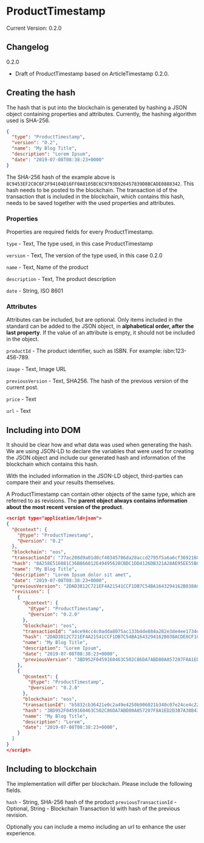# ProductTimestamp

Current Version: 0.2.0

## Changelog
0.2.0
- Draft of ProductTimestamp based on ArticleTimestamp 0.2.0.

## Creating the hash

The hash that is put into the blockchain is generated by hashing a JSON object containing properties and attributes. Currently, the hashing algorithm used is SHA-256.

```json
{
  "type": "ProductTimestamp",
  "version": "0.2",
  "name": "My Blog Title",
  "description": "Lorem Ipsum",
  "date": "2019-07-08T08:38:23+0000"  
}
```

The SHA-256 hash of the example above is `8C9453EF2C0C6F2F94104D16FF0A8105BC6C9793D926457839D8BCADE0888342`. This hash needs to be posted to the blockchain. The transaction id of the transaction that is included in the blockchain, which contains this hash, needs to be saved together with the used properties and attributes. 

### Properties

Properties are required fields for every ProductTimestamp. 

`type` - Text, The type used, in this case ProductTimestamp

`version` - Text, The version of the type used, in this case 0.2.0

`name` - Text, Name of the product

`description` - Text, The product description

`date` - String, ISO 8601

### Attributes

Attributes can be included, but are optional. Only items included in the standard can be added to the JSON object, in **alphabetical order, after the last property**. If the value of an attribute is empty, it should not be included in the object.

`productId` - The product identifier, such as ISBN. For example: isbn:123-456-789. 

`image` - Text, Image URL

`previousVersion` - Text, SHA256. The hash of the previous version of the current post.

`price` - Text

`url` - Text

## Including into DOM

It should be clear how and what data was used when generating the hash. We are using JSON-LD to declare the variables that were used for creating the JSON object and include our generated hash and information of the blockchain which contains this hash. 

With the included information in the JSON-LD object, third-parties can compare their and your results themselves.

A ProductTimestamp can contain other objects of the same type, which are referred to as revisions. The **parent object always contains information about the most recent version of the product**.

```json
<script type="application/ld+json">
{
  "@context": {
    "@type": "ProductTimestamp",
    "@version": "0.2"
  },
  "blockchain": "eos",
  "transactionId": "77ac208d9a01d0cf40345786da28accd2795f5a6a6cf3692168a2a71ca165708",
  "hash": "8A258E516081C36B866812E49495628CBDC1DD4126DB321A28AE95EE55B83BAB",
  "name": "My Blog Title",
  "description": "Lorem Ipsum dolor sit amet",
  "date": "2019-07-08T08:38:23+0000",
  "previousVersion": "2DAD3812C721EF4A21541CCF1DB7C54BA1643294162B038ACDE8CF1CE7DA511B",
  "revisions": [
    {
      "@context": {
        "@type": "ProductTimestamp",
        "@version": "0.2.0"
      },
      "blockchain": "eos",
      "transactionId": "a4ce94cc4c0adda8075ac133b4de884a282e3de4ee1734d808a2e9737e06f5a1",
      "hash": "2DAD3812C721EF4A21541CCF1DB7C54BA1643294162B038ACDE8CF1CE7DA511B",
      "name": "My Blog Title",
      "description": "Lorem Ipsum",
      "date": "2019-07-08T08:38:23+0000",
      "previousVersion": "3BD952F0459160463C502C86DA7ABD80A857207F8A1ED2D3B7A38B438CA0D071"
    },
    {
      "@context": {
        "@type": "ProductTimestamp",
        "@version": "0.2.0"
      },
      "blockchain": "eos",
      "transactionId": "b5832cb36421e0c2a49e4250b906021b340c07e24ce4c22156cf7d7cbf9a1254",
      "hash": "3BD952F0459160463C502C86DA7ABD80A857207F8A1ED2D3B7A38B438CA0D071",
      "name": "My Blog Title",
      "description": "Lorem",
      "date": "2019-07-08T08:38:23+0000",
    }
  ]
}
</script>
```

## Including to blockchain

The implementation will differ per blockchain. Please include the following fields. 

`hash` - String, SHA-256 hash of the product 
`previousTransactionId` - Optional, String - Blockchain Transaction Id with hash of the previous revision.

Optionally you can include a memo including an url to enhance the user experience.

